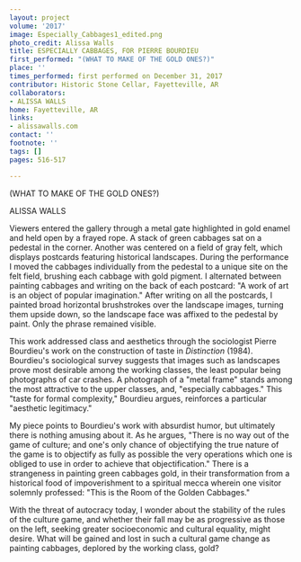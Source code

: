 ```yaml
---
layout: project
volume: '2017'
image: Especially_Cabbages1_edited.png
photo_credit: Alissa Walls
title: ESPECIALLY CABBAGES, FOR PIERRE BOURDIEU
first_performed: "(WHAT TO MAKE OF THE GOLD ONES?)"
place: ''
times_performed: first performed on December 31, 2017
contributor: Historic Stone Cellar, Fayetteville, AR
collaborators:
- ALISSA WALLS
home: Fayetteville, AR
links:
- alissawalls.com
contact: ''
footnote: ''
tags: []
pages: 516-517

---
```


 
(WHAT TO MAKE OF THE GOLD ONES?)

ALISSA WALLS

Viewers entered the gallery through a metal gate highlighted in gold enamel and held open by a frayed rope. A stack of green cabbages sat on a pedestal in the corner. Another was centered on a field of gray felt, which displays postcards featuring historical landscapes. During the performance I moved the cabbages individually from the pedestal to a unique site on the felt field, brushing each cabbage with gold pigment. I alternated between painting cabbages and writing on the back of each postcard: "A work of art is an object of popular imagination." After writing on all the postcards, I painted broad horizontal brushstrokes over the landscape images, turning them upside down, so the landscape face was affixed to the pedestal by paint. Only the phrase remained visible.

This work addressed class and aesthetics through the sociologist Pierre Bourdieu's work on the construction of taste in _Distinction_ (1984). Bourdieu's sociological survey suggests that images such as landscapes prove most desirable among the working classes, the least popular being photographs of car crashes. A photograph of a "metal frame" stands among the most attractive to the upper classes, and, "especially cabbages." This "taste for formal complexity," Bourdieu argues, reinforces a particular "aesthetic legitimacy."

My piece points to Bourdieu's work with absurdist humor, but ultimately there is nothing amusing about it. As he argues, "There is no way out of the game of culture; and one's only chance of objectifying the true nature of the game is to objectify as fully as possible the very operations which one is obliged to use in order to achieve that objectification." There is a strangeness in painting green cabbages gold, in their transformation from a historical food of impoverishment to a spiritual mecca wherein one visitor solemnly professed: "This is the Room of the Golden Cabbages."

With the threat of autocracy today, I wonder about the stability of the rules of the culture game, and whether their fall may be as progressive as those on the left, seeking greater socioeconomic and cultural equality, might desire. What will be gained and lost in such a cultural game change as painting cabbages, deplored by the working class, gold?
